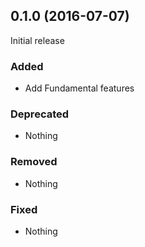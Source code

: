 ## 0.1.0 (2016-07-07)

Initial release

### Added

- Add Fundamental features

### Deprecated

- Nothing

### Removed

- Nothing

### Fixed

- Nothing
